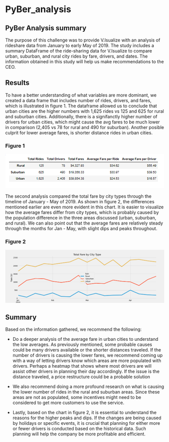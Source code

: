 # PyBer_analysis
## PyBer Analysis summary
The purpose of this challenge was to provide V.Isualize with an analysis of rideshare data from January to early May of 2019. The study includes a summary DataFrame of the ride-sharing data for V.Isualize to compare urban, suburban, and rural city rides by fare, drivers, and dates.  The information obtained in this study will help us make recommendations to the CEO. 
## Results
To have a better understanding of what variables are more dominant, we created a data frame that includes number of rides, drivers, and fares, which is illustrated in figure 1.  The dataframe allowed us to conclude that urban cities are the higher numbers with 1,625 rides vs 125 and 625 for rural and suburban cities.  Additionally, there is a signifanctly higher number of drivers for urban cities, which might cause the avg fares to be much lower in comparison (2,405 vs 78 for rural and 490 for suburban). Another posible culprit for lower average fares, is shorter distance rides in urban cities. 

### Figure 1

![Pyber_fare_summary](https://github.com/lina2285/PyBer_analysis/blob/main/Pyber_Resources/Pyber_fare_summary.png)

The second analysis compared the total fare by city types through the timeline of January - May of 2019.  As shown in figure 2, the differences mentioned earlier are even more evident in this chart.  It is easier to visualize how the average fares differ from city types, which is probably caused by the population difference in the three areas discussed (urban, suburban, and rural).  We can also point out that the average fares are relatively steady through the months for Jan - May, with slight dips and peaks throughout. 

### Figure 2

![Pyber_fare](https://github.com/lina2285/PyBer_analysis/blob/main/Pyber_Resources/PyBer_fare.png)

## Summary

Based on the information gathered, we recommend the following:

* Do a deeper analysis of the average fare in urban cities to understand the low averages. As previously mentioned, some probable causes could be many drivers available or the shorter distances traveled. If the number of drivers is causing the lower fares, we recommend coming up with a way of letting drivers know which areas are more populated with drivers. Perhaps a heatmap that shows where most drivers are will assist other drivers in planning their day accordingly. If the issue is the distance traveled, a price restructure could be a probable solution

* We also recommend doing a more profound research on what is causing the lower number of rides in the rural and suburban areas. Since these areas are not as populated, some incentives might need to be considered to get more customers to use the service. 

* Lastly, based on the chart in figure 2, it is essential to understand the reasons for the higher peaks and dips. If the changes are being caused by holidays or specific events, it is crucial that planning for either more or fewer drivers is conducted based on the historical data. Such planning will help the company be more profitable and efficient. 
